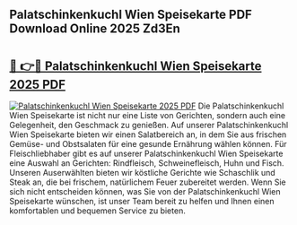 ## Palatschinkenkuchl Wien Speisekarte PDF Download Online 2025 Zd3En

# <h2><a href="http://gc5vxa.nevu.top/?p=Palatschinkenkuchl+Wien+Speisekarte">🔗 👉🔴 Palatschinkenkuchl Wien Speisekarte 2025 PDF</a></h2>

[![Palatschinkenkuchl Wien Speisekarte 2025 PDF](https://i.imgur.com/dBaPXMq.png)](http://gc5vxa.nevu.top/?p=Palatschinkenkuchl+Wien+Speisekarte)
Die Palatschinkenkuchl Wien Speisekarte ist nicht nur eine Liste von Gerichten, sondern auch eine Gelegenheit, den Geschmack zu genießen. Auf unserer Palatschinkenkuchl Wien Speisekarte bieten wir einen Salatbereich an, in dem Sie aus frischen Gemüse- und Obstsalaten für eine gesunde Ernährung wählen können. Für Fleischliebhaber gibt es auf unserer Palatschinkenkuchl Wien Speisekarte eine Auswahl an Gerichten: Rindfleisch, Schweinefleisch, Huhn und Fisch. Unseren Auserwählten bieten wir köstliche Gerichte wie Schaschlik und Steak an, die bei frischem, natürlichem Feuer zubereitet werden. Wenn Sie sich nicht entscheiden können, was Sie von der Palatschinkenkuchl Wien Speisekarte wünschen, ist unser Team bereit zu helfen und Ihnen einen komfortablen und bequemen Service zu bieten.
